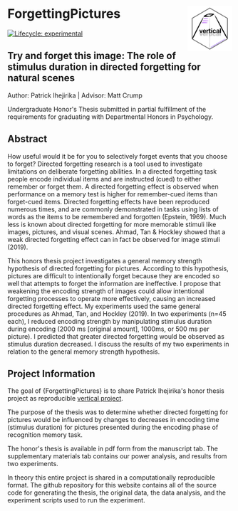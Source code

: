 
# ForgettingPictures <a href='https:/crumplab.github.io/vertical'><img src='man/figures/logo.png' align="right" width="100.5" /></a>

<!-- badges: start -->
[![Lifecycle: experimental](https://img.shields.io/badge/lifecycle-experimental-orange.svg)](https://www.tidyverse.org/lifecycle/#experimental)
<!-- badges: end -->

## Try and forget this image: The role of stimulus duration in directed forgetting for natural scenes

Author: Patrick Ihejirika | Advisor: Matt Crump

Undergraduate Honor's Thesis submitted in partial fulfillment of the requirements for graduating with Departmental Honors in Psychology.

## Abstract

How useful would it be for you to selectively forget events that you choose to forget? Directed forgetting research is a tool used to investigate limitations on deliberate forgetting abilities. In a directed forgetting task people encode individual items and are instructed (cued) to either remember or forget them. A directed forgetting effect is observed when performance on a memory test is higher for remember-cued items than forget-cued items. Directed forgetting effects have been reproduced numerous times, and are commonly demonstrated in tasks using lists of words as the items to be remembered and forgotten (Epstein, 1969). Much less is known about directed forgetting for more memorable stimuli like images, pictures, and visual scenes. Ahmad, Tan & Hockley showed that a weak directed forgetting effect can in fact be observed for image stimuli (2019).

This honors thesis project investigates a general memory strength hypothesis of directed forgetting for pictures. According to this hypothesis, pictures are difficult to intentionally forget because they are encoded so well that attempts to forget the information are ineffective. I propose that weakening the encoding strength of images could allow intentional forgetting processes to operate more effectively, causing an increased directed forgetting effect. 
My experiments used the same general procedures as Ahmad, Tan, and Hockley (2019). In two experiments (n=45 each), I reduced encoding strength by manipulating stimulus duration during encoding (2000 ms [original amount], 1000ms, or 500 ms per picture). I predicted that greater directed forgetting would be observed as stimulus duration decreased. I discuss the results of my two experiments in relation to the general memory strength hypothesis.


## Project Information

The goal of {ForgettingPictures} is to share Patrick Ihejirika's honor thesis project as reproducible [vertical project](https://www.crumplab.com/vertical/). 

The purpose of the thesis was to determine whether directed forgetting for pictures would be influenced by changes to decreases in encoding time (stimulus duration) for pictures presented during the encoding phase of recognition memory task.

The honor's thesis is available in pdf form from the manuscript tab. The supplementary materials tab contains our power analysis, and results from two experiments. 

In theory this entire project is shared in a computationally reproducible format. The github repository for this website contains all of the source code for generating the thesis, the original data, the data analysis, and the experiment scripts used to run the experiment. 

